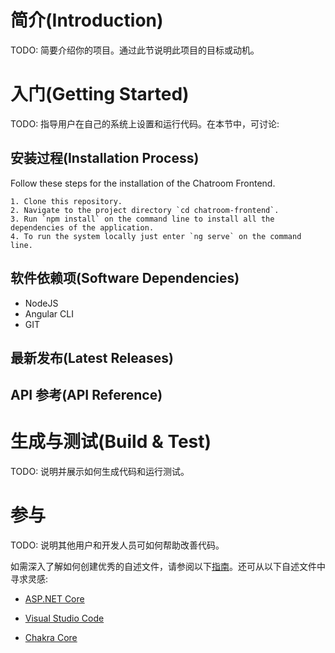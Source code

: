 
# 简介(Introduction)

TODO: 简要介绍你的项目。通过此节说明此项目的目标或动机。

  

# 入门(Getting Started)

TODO: 指导用户在自己的系统上设置和运行代码。在本节中，可讨论:

## 安装过程(Installation Process)
Follow these steps for the installation of the Chatroom Frontend.

	1. Clone this repository.
	2. Navigate to the project directory `cd chatroom-frontend`.
	3. Run `npm install` on the command line to install all the dependencies of the application.
	4. To run the system locally just enter `ng serve` on the command line.

## 软件依赖项(Software Dependencies)
- NodeJS
- Angular CLI
- GIT

## 最新发布(Latest Releases)

## API 参考(API Reference)

# 生成与测试(Build & Test)

TODO: 说明并展示如何生成代码和运行测试。

# 参与

TODO: 说明其他用户和开发人员可如何帮助改善代码。

  

如需深入了解如何创建优秀的自述文件，请参阅以下[指南](https://docs.microsoft.com/en-us/azure/devops/repos/git/create-a-readme?view=azure-devops)。还可从以下自述文件中寻求灵感:

- [ASP.NET Core](https://github.com/aspnet/Home)

- [Visual Studio Code](https://github.com/Microsoft/vscode)

- [Chakra Core](https://github.com/Microsoft/ChakraCore)